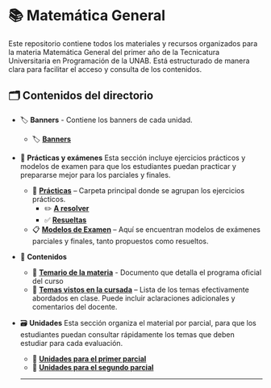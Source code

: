 # 📚 Matemática General
Este repositorio contiene todos los materiales y recursos organizados para la materia Matemática General del primer año de la Tecnicatura Universitaria en Programación de la UNAB. Está estructurado de manera clara para facilitar el acceso y consulta de los contenidos.
## **🗂 Contenidos del directorio**
- 🏷️ **Banners** - Contiene los banners de cada unidad.
  - 🏷️ **[Banners](./Banners)**
- 📝 **Prácticas y exámenes**
Esta sección incluye ejercicios prácticos y modelos de examen para que los estudiantes puedan practicar y prepararse mejor para los parciales y finales.
  - 📝 **[Prácticas](./practicas)** – Carpeta principal donde se agrupan los ejercicios prácticos.
    - ✏️ **[A resolver](./Practicas/A_resolver)** 
    - ✅ **[Resueltas](./Practicas/Resueltas)**
  - 📋 **[Modelos de Examen](./Modelos_de_examen)** – Aquí se encuentran modelos de exámenes parciales y finales, tanto propuestos como resueltos.
- 📄 **Contenidos**
  - 📅 **[Temario de la materia](./Programa)** - Documento que detalla el programa oficial del curso
  - 🧾 **[Temas vistos en la cursada](./lista_de_contenidos.md)** – Lista de los temas efectivamente abordados en clase. Puede incluir aclaraciones adicionales y comentarios del docente.
- 🗃 **Unidades**
Esta sección organiza el material por parcial, para que los estudiantes puedan consultar rápidamente los temas que deben estudiar para cada evaluación.
  - 📌 **[Unidades para el primer parcial](./Unidades/Primer_parcial)**
  - 📌 **[Unidades para el segundo parcial](./Unidades/Primer_parcial)**
 
  ---
  
